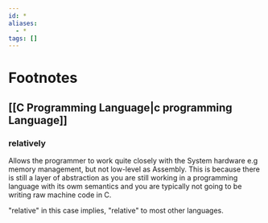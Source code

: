 ```yaml
---
id: *
aliases:
  - *
tags: []
---
```


# Footnotes

## [[C Programming Language|c programming Language]]

### relatively

Allows the programmer to work quite closely with the System hardware e.g memory
management, but not low-level as Assembly. This is because there is still a
layer of abstraction as you are still working in a programming language with its
owm semantics and you are typically not going to be writing raw machine code in
C.

"relative" in this case implies, "relative" to most other languages.
